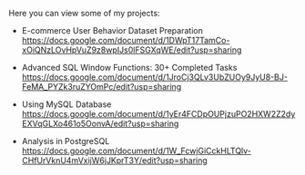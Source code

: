 Here you can view some of my projects:

- E-commerce User Behavior Dataset Preparation
https://docs.google.com/document/d/1DWpT17TamCo-xOiQNzLOvHpVuZ9z8wpIJs0lFSGXqWE/edit?usp=sharing

- Advanced SQL Window Functions: 30+ Completed Tasks
https://docs.google.com/document/d/1JroCj3QLv3UbZUOy9JyU8-BJ-FeMA_PYZk3ruZYOmPc/edit?usp=sharing

- Using MySQL Database
https://docs.google.com/document/d/1yEr4FCDpOUPjzuPO2HXW2Z2dyEXVqGLXo461o5OonvA/edit?usp=sharing

- Analysis in PostgreSQL
https://docs.google.com/document/d/1W_FcwjGiCckHLTQlv-CHfUrVknU4mVxijW6jJKprT3Y/edit?usp=sharing
